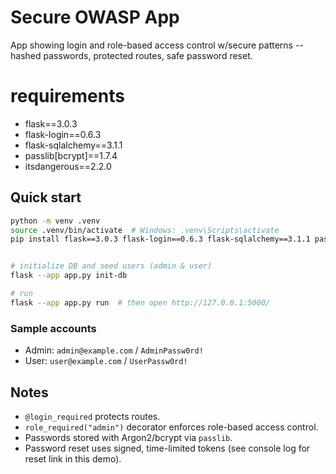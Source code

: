 # Secure OWASP App

App showing login and role-based access control w/secure patterns -- hashed passwords, protected routes, safe password reset.


# requirements
- flask==3.0.3
- flask-login==0.6.3
- flask-sqlalchemy==3.1.1
- passlib[bcrypt]==1.7.4
- itsdangerous==2.2.0


## Quick start

```bash
python -m venv .venv
source .venv/bin/activate  # Windows: .venv\Scripts\activate
pip install flask==3.0.3 flask-login==0.6.3 flask-sqlalchemy==3.1.1 passlib[bcrypt]==1.7.4 itsdangerous==2.2.0


# initialize DB and seed users (admin & user)
flask --app app.py init-db

# run
flask --app app.py run  # then open http://127.0.0.1:5000/
```

### Sample accounts
- Admin: `admin@example.com` / `AdminPassw0rd!`
- User:  `user@example.com`  / `UserPassw0rd!`

## Notes
- `@login_required` protects routes.
- `role_required("admin")` decorator enforces role-based access control.
- Passwords stored with Argon2/bcrypt via `passlib`.
- Password reset uses signed, time-limited tokens (see console log for reset link in this demo).
